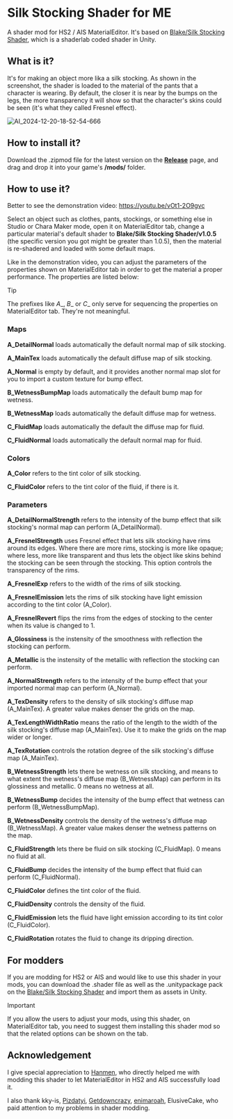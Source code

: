 # Silk Stocking Shader for ME
A shader mod for HS2 / AIS MaterialEditor. It's based on [Blake/Silk Stocking Shader](https://github.com/Blatke/Silk-Stocking-Shader), which is a shaderlab coded shader in Unity.

## What is it?
It's for making an object more lika a silk stocking. As shown in the screenshot, the shader is loaded to the material of the pants that a character is wearing. By default, the closer it is near by the bumps on the legs, the more transparency it will show so that the character's skins could be seen (it's what they called Fresnel effect).

![AI_2024-12-20-18-52-54-666](https://github.com/user-attachments/assets/fdee0098-611b-4d87-b249-45d2e11b1222)

## How to install it?
Download the .zipmod file for the latest version on the **[Release](https://github.com/Blatke/Silk-Stocking-Shader-for-ME/releases)** page, and drag and drop it into your game's **/mods/** folder.

## How to use it?
Better to see the demonstration video: https://youtu.be/vOt1-2O9gvc

Select an object such as clothes, pants, stockings, or something else in Studio or Chara Maker mode, open it on MaterialEditor tab, change a particular material's default shader to **Blake/Silk Stocking Shader/v1.0.5** (the specific version you got might be greater than 1.0.5), then the material is re-shadered and loaded with some default maps. 

Like in the demonstration video, you can adjust the parameters of the properties shown on MaterialEditor tab in order to get the material a proper performance. The properties are listed below: 

> [!TIP]
> The prefixes like _A__, _B__ or _C__ only serve for sequencing the properties on MaterialEditor tab. They're not meaningful.

### Maps
**A_DetailNormal** loads automatically the default normal map of silk stocking.

**A_MainTex** loads automatically the default diffuse map of silk stocking.

**A_Normal** is empty by default, and it provides another normal map slot for you to import a custom texture for bump effect. 

**B_WetnessBumpMap** loads automatically the default bump map for wetness.

**B_WetnessMap** loads automatically the default diffuse map for wetness.

**C_FluidMap** loads automatically the default the diffuse map for fluid.

**C_FluidNormal** loads automatically the default normal map for fluid.

### Colors
**A_Color** refers to the tint color of silk stocking.

**C_FluidColor** refers to the tint color of the fluid, if there is it.

### Parameters
**A_DetailNormalStrength** refers to the intensity of the bump effect that silk stocking's normal map can perform (A_DetailNormal).

**A_FresnelStrength** uses Fresnel effect that lets silk stocking have rims around its edges. Where there are more rims, stocking is more like opaque; where less, more like transparent and thus lets the object like skins behind the stocking can be seen through the stocking. This option controls the transparency of the rims.

**A_FresnelExp** refers to the width of the rims of silk stocking.

**A_FresnelEmission** lets the rims of silk stocking have light emission according to the tint color (A_Color).

**A_FresnelRevert** flips the rims from the edges of stocking to the center when its value is changed to 1.

**A_Glossiness** is the instensity of the smoothness with reflection the stocking can perform.

**A_Metallic** is the instensity of the metallic with reflection the stocking can perform.

**A_NormalStrength** refers to the intensity of the bump effect that your imported normal map can perform (A_Normal).

**A_TexDensity** refers to the density of silk stocking's diffuse map (A_MainTex). A greater value makes denser the grids on the map.

**A_TexLengthWidthRatio** means the ratio of the length to the width of the silk stocking's diffuse map (A_MainTex). Use it to make the grids on the map wider or longer.

**A_TexRotation** controls the rotation degree of the silk stocking's diffuse map (A_MainTex).

**B_WetnessStrength** lets there be wetness on silk stocking, and means to what extent the wetness's diffuse map (B_WetnessMap) can perform in its glossiness and metallic. 0 means no wetness at all.

**B_WetnessBump** decides the intensity of the bump effect that wetness can perform (B_WetnessBumpMap).

**B_WetnessDensity** controls the density of the wetness's diffuse map (B_WetnessMap). A greater value makes denser the wetness patterns on the map.

**C_FluidStrength** lets there be fluid on silk stocking (C_FluidMap). 0 means no fluid at all.

**C_FluidBump** decides the intensity of the bump effect that fluid can perform (C_FluidNormal).

**C_FluidColor** defines the tint color of the fluid.

**C_FluidDensity** controls the density of the fluid.

**C_FluidEmission** lets the fluid have light emission according to its tint color (C_FluidColor).

**C_FluidRotation** rotates the fluid to change its dripping direction.

## For modders
If you are modding for HS2 or AIS and would like to use this shader in your mods, you can download the .shader file as well as the .unitypackage pack on the [Blake/Silk Stocking Shader](https://github.com/Blatke/Silk-Stocking-Shader/releases) and import them as assets in Unity.

> [!IMPORTANT]
> If you allow the users to adjust your mods, using this shader, on MaterialEditor tab, you need to suggest them installing this shader mod so that the related options can be shown on the tab.

## Acknowledgement
I give special appreciation to [Hanmen](https://www.patreon.com/c/hanmen), who directly helped me with modding this shader to let MaterialEditor in HS2 and AIS successfully load it.

I also thank kky-is, [Pizdatyi](https://www.pixiv.net/users/86387918), [Getdowncrazy](https://www.patreon.com/c/realillusionGDC/), [enimaroah](https://github.com/enimaroah-cubic/Sb3UGS/wiki), ElusiveCake, who paid attention to my problems in shader modding.
